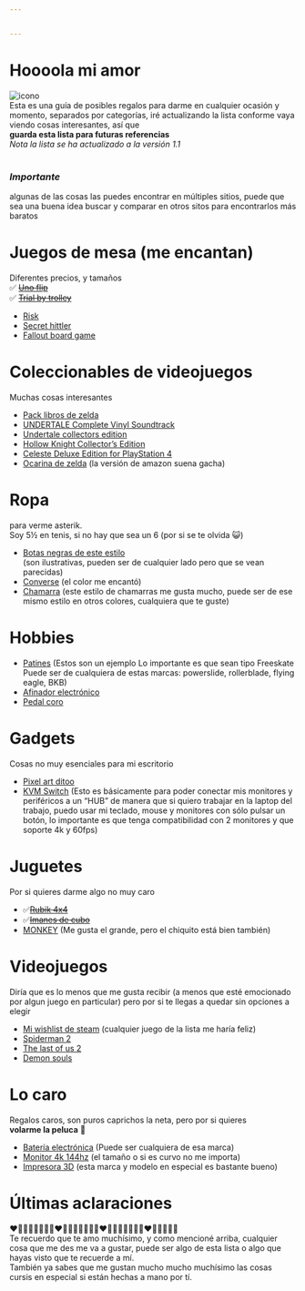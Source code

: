 ```yaml
---


---
```


<h1 id="hoooola-mi-amor">Hoooola mi amor</h1>
<p><img src="https://i.pinimg.com/originals/a4/de/6b/a4de6b74e51a4df9548c2a82bd10a6e3.gif" alt="icono"><br>
Esta es una guía de posibles regalos para darme en cualquier ocasión y momento, separados por categorías, iré actualizando la lista conforme vaya viendo cosas interesantes, así que<br>
<strong>guarda esta lista para futuras referencias</strong><br>
<em>Nota la lista se ha actualizado a la versión 1.1</em></p>
<h1 id="section"></h1>
<h3 id="importante"><em><strong>Importante</strong></em></h3>
<p>algunas de las cosas las puedes encontrar en múltiples sitios, puede que sea una buena idea buscar y comparar en otros sitos para encontrarlos más baratos</p>
<h1 id="juegos-de-mesa-me-encantan">Juegos de mesa (me encantan)</h1>
<p>Diferentes precios, y tamaños<br>
✅​  <a href="https://a.co/d/8KTM94w"><s>Uno flip</s></a><br>
✅​ <a href="https://www.amazon.com.mx/dp/B07X5DV7T9/?coliid=I2JVC0YGY426I9&amp;colid=12O5USKVY8JLU&amp;ref_=list_c_wl_lv_ov_lig_dp_it&amp;th=1"><s>Trial by trolley</s></a></p>
<ul>
<li><a href="https://www.amazon.com.mx/dp/B01HEQHKNM/?coliid=I2BDH6L39464U&amp;colid=12O5USKVY8JLU&amp;psc=1&amp;ref_=list_c_wl_lv_ov_lig_dp_it">Risk</a></li>
<li><a href="https://www.amazon.com.mx/dp/B08RNKB9QN/?coliid=IGJDDU02F0A9A&amp;colid=12O5USKVY8JLU&amp;psc=1&amp;ref_=list_c_wl_lv_ov_lig_dp_it">Secret hittler</a></li>
<li><a href="https://www.amazon.com.mx/Fantasy-Flight-Games-ZX02-Fallout/dp/B075B1WNDG/ref=asc_df_B075B1WNDG/?tag=gledskshopmx-20&amp;linkCode=df0&amp;hvadid=295434261084&amp;hvpos=&amp;hvnetw=g&amp;hvrand=913423622512325189&amp;hvpone=&amp;hvptwo=&amp;hvqmt=&amp;hvdev=c&amp;hvdvcmdl=&amp;hvlocint=&amp;hvlocphy=9141721&amp;hvtargid=pla-442463822073&amp;psc=1&amp;mcid=a1c0d14247c83baf8c3454b02e8d100b">Fallout board game</a></li>
</ul>
<h1 id="coleccionables-de-videojuegos">Coleccionables de videojuegos</h1>
<p>Muchas cosas interesantes</p>
<ul>
<li><a href="https://www.amazon.com.mx/dp/1974718190/?coliid=I3KEH3SRS5UOUA&amp;colid=12O5USKVY8JLU&amp;psc=1&amp;ref_=list_c_wl_lv_ov_lig_dp_it">Pack libros de zelda</a></li>
<li><a href="https://www.fangamer.com/products/undertale-complete-vinyl-soundtrack-box-set">UNDERTALE Complete Vinyl Soundtrack</a></li>
<li><a href="https://www.fangamer.com/products/undertale-game-switch-ps4-vita">Undertale collectors edition</a></li>
<li><a href="https://www.fangamer.com/collections/collectors-editions/products/hollow-knight-switch-ps4-pc-collectors-edition-game">Hollow Knight Collector’s Edition</a></li>
<li><a href="https://www.fangamer.com/collections/collectors-editions/products/celeste-deluxe-edition-game">Celeste Deluxe Edition for PlayStation 4</a></li>
<li><a href="https://www.stlocarina.com/collections/for-legend-of-zelda-fans/products/12-hole-zelda-tenor-ocarina-1">Ocarina de zelda</a> (la versión de amazon suena gacha)</li>
</ul>
<h1 id="ropa">Ropa</h1>
<p>para verme asterik.<br>
Soy 5½ en tenis, si no hay que sea un 6 (por si se te olvida 😺)</p>
<ul>
<li><a href="https://share.temu.com/Ae0QF8sQ8XA">Botas negras de este estilo</a><br>
(son ilustrativas, pueden ser de cualquier lado pero que se vean<br>
parecidas)</li>
<li><a href="https://converse.com.mx/tenis-converse-chuck-70-rojos-en-bota-de-lona-para-hombre-a08179c.html#?color=Rojo&amp;modelo=A08179C&amp;option-id=132">Converse</a> (el color me encantó)</li>
<li><a href="https://www.shein.com.mx/Manfinity-Mode-Men-Solid-Zip-Up-Bomber-Jacket-p-3510959-cat-1983.html?mallCode=1">Chamarra</a> (este estilo de chamarras me gusta mucho, puede ser de ese mismo estilo en otros colores, cualquiera que te guste)</li>
</ul>
<h1 id="hobbies">Hobbies</h1>
<ul>
<li><a href="https://www.amazon.com.mx/BKB-Patines-Freeskate-Flying-Skates/dp/B09T3WF5DL/ref=asc_df_B09T3WF5DL/?tag=gledskshopmx-20&amp;linkCode=df0&amp;hvadid=547163952124&amp;hvpos=&amp;hvnetw=g&amp;hvrand=17578747526548620085&amp;hvpone=&amp;hvptwo=&amp;hvqmt=&amp;hvdev=c&amp;hvdvcmdl=&amp;hvlocint=&amp;hvlocphy=9141721&amp;hvtargid=pla-1663025804876&amp;mcid=669e64caeafa3bd1999251dbc31fcd4d&amp;th=1&amp;psc=1">Patines</a> (Estos son un ejemplo Lo importante es que sean tipo Freeskate Puede ser de cualquiera de estas marcas: powerslide, rollerblade, flying eagle, BKB)</li>
<li><a href="https://www.amazon.com.mx/Afinador-Guitarra-Ac%C3%BAstica-El%C3%A9ctrica-Arieta%C2%AE/dp/B07DP4BDCC/ref=sr_1_1?crid=2ZPKAZ1FZMPMA&amp;dib=eyJ2IjoiMSJ9.VtUUGDYLbSlrx35Rr0d4DDRqOA3JRQ4eG2sTKWrpMBVQ1NW5U051F_53KPNkklqPx6Yxl9zkIy555G3_IlDDMYVeWtXwAcP7CJt1SuSKAgec6--fX8LTqq4-hKtopnqWeqDRR4j-9_V2FkhwldDF60a0St_8IZRdRmTirVNRayQu_JuTJabf9aYPP-x7iCsQzOAuk7xLFUIhvTQoHg1bMEb9SCTZ0jehSUiWTI71SX8.JuwYUDu4kumUF_7K-s5xPcA_WM5pZc1g3f1qs0lGzTQ&amp;dib_tag=se&amp;keywords=afinador+electrico&amp;qid=1705458762&amp;sprefix=afinador+e%2Caps%2C160&amp;sr=8-1&amp;ufe=app_do%3Aamzn1.fos.4e545b5e-1d45-498b-8193-a253464ffa47">Afinador electrónico</a></li>
<li><a href="https://www.amazon.com.mx/Behringer-UC200-Ultra-Chorus-Uc200/dp/B000Y30NAA/ref=sr_1_2?crid=2LZLOX512JTA6&amp;dib=eyJ2IjoiMSJ9.WVlpHadRsCOXSrsLwJijlAD5nb6FoXjWi8GDyG4B_vQKeXQ7OYWr4MlkMzpqXiProygporXKcqjri2hSVyK6WIpgQrDUa-rKuOLKxwzev80vckPft_mYzwO_rUeNxvKtSRRrRQ0YykP-UIu1EmOCz0sPbrHP_5h6rb_BSYZOKUakny3Gdo5DpBJOuaWsg7PzO9ssQ_oSl65Zq3-wiH4iXgV0WP2zAEI5HnB7w8ODMcc.qgPAq0kAnSc17DcIuz2USn6c2oEsic8sbG4rMhwIM20&amp;dib_tag=se&amp;keywords=pedal%2Bchorus%2Bguitarra&amp;qid=1705459419&amp;sprefix=pedal%2Bchorus%2B%2Caps%2C128&amp;sr=8-2&amp;ufe=app_do%3Aamzn1.fos.19d97c10-80a3-4566-8ed8-d0331185c744&amp;th=1">Pedal coro</a></li>
</ul>
<h1 id="gadgets">Gadgets</h1>
<p>Cosas no muy esenciales para mi escritorio</p>
<ul>
<li><a href="https://a.co/d/6lWh8BU">Pixel art ditoo</a></li>
<li><a href="https://www.amazon.com.mx/Conmutador-MLEEDA-computadoras-concentradores-controlador/dp/B0BGN69FDT/ref=sr_1_20?adgrpid=125593618500&amp;dib=eyJ2IjoiMSJ9.K8OShwxVxkMzNhef244Uc-q65OoBZfQbPLsZZu89Awd8V7Y7kLBUhBPv3sdhRSbc2tPEATRvNBrGURn_CdIhEKuZFpPaUkeW3xspeu8ESaP1BP9II-nATsVql7LSSX0M9Mpdiqj7kPkAJhv-6zXup-syG9-jkCabPVBYd7Ut22tn6QQqBrPqG799M5pYvcY8nCDh6J2EpaWg_uExiHPFtRpwndiJ_JT7q3wF63vkuK4.aTOr6BQBZiqUkK6R7Xaidn_iCvIHlg8_9q9LaCIaMI8&amp;dib_tag=se&amp;hvadid=590601058708&amp;hvdev=c&amp;hvlocphy=9141721&amp;hvnetw=g&amp;hvqmt=e&amp;hvrand=16636479691159441216&amp;hvtargid=kwd-10236251&amp;hydadcr=12721_13411751&amp;keywords=kvm%2Bswitch&amp;qid=1705457615&amp;s=electronics&amp;sr=1-20&amp;ufe=app_do%3Aamzn1.fos.4e545b5e-1d45-498b-8193-a253464ffa47&amp;th=1">KVM Switch</a> (Esto es básicamente para poder conectar mis monitores y periféricos a un “HUB” de manera que si quiero trabajar en la laptop del trabajo, puedo usar mi teclado, mouse y monitores con sólo pulsar un botón, lo importante es que tenga compatibilidad con 2 monitores y que soporte 4k y 60fps)</li>
</ul>
<h1 id="juguetes">Juguetes</h1>
<p>Por si quieres darme algo no muy caro</p>
<ul>
<li>✅​<a href="https://articulo.mercadolibre.com.mx/MLM-1452120322-cubos-rubik-4x4-uso-profesional-lubricado-_JM#position=15&amp;search_layout=stack&amp;type=item&amp;tracking_id=cd79980b-e84d-4af9-ab57-ef343baf1b2c"><s>Rubik 4x4</s></a></li>
<li>✅​<a href="https://articulo.mercadolibre.com.mx/MLM-752711612-cubo-magnetico-216bolitas-de-5mm-iman-_JM"><s>Imanes de cubo</s></a></li>
<li><a href="https://p-y3-www-amazon-com-mx-kalias.amazon.com.mx/dp/B0C6TGK4HY?ref_=cm_sw_r_cp_ud_dp_6VW3Z3ZA7VH84G0ABY40">MONKEY</a> (Me gusta el grande, pero el chiquito está bien también)</li>
</ul>
<h1 id="videojuegos">Videojuegos</h1>
<p>Diría que es lo menos que me gusta recibir (a menos que esté emocionado por algun juego en particular) pero por si te llegas a quedar sin opciones a elegir</p>
<ul>
<li><a href="https://store.steampowered.com/wishlist/id/skinybanana/">Mi wishlist de steam</a> (cualquier juego de la lista me haría feliz)</li>
<li><a href="https://a.co/d/cXu4ei0">Spiderman 2</a></li>
<li><a href="https://a.co/d/ivF9e6S">The last of us 2</a></li>
<li><a href="https://www.mercadolibre.com.mx/demons-souls-remake-standard-edition-sony-ps5-fisico/p/MLM16273091">Demon souls</a></li>
</ul>
<h1 id="lo-caro">Lo caro</h1>
<p>Regalos caros, son puros caprichos la neta, pero por si quieres<br>
<strong>volarme la peluca</strong>  🤯</p>
<ul>
<li><a href="https://www.amazon.com.mx/dp/B07HYTRL7D/?coliid=IAW0GEPQ7VTFP&amp;colid=12O5USKVY8JLU&amp;ref_=list_c_wl_lv_ov_lig_dp_it&amp;th=1">Batería electrónica</a> (Puede ser cualquiera de esa marca)</li>
<li><a href="https://www.amazon.com.mx/MSI-G321CU-Pulgadas-FreeSync-Displayport/dp/B0BRM4K518/ref=sr_1_2?crid=L8N7WFQYW1WQ&amp;dib=eyJ2IjoiMSJ9.JOs4pO22Yyzp4TfJCyvkavqFCOD-fYHgLI3bjX0g-e9xbKN4J86-GA-FgnMtqe-assYV7vKuy8Jq51NvJW1qLbFhxIAT0JY6_Ozu3uDvMoOLNTVFL3vV8DzBTUt68AtR45e21RLvZNUPBPK5mKP5a8n39NvbXwkHiVjQVPET-tXAIVf1JIGO-4XJZ2-ZJMm-j1aTDjnRSOHiCVrF_HYHa0Z2JiNaP_XGh4P_XO1k1oc.buTuN_LPDGznxWBUvSDa651fTTd8Mbwucbbu-PXe5DQ&amp;dib_tag=se&amp;keywords=monitor+4k+144hz&amp;qid=1705458193&amp;sprefix=monitor+4k+%2Caps%2C182&amp;sr=8-2&amp;ufe=app_do%3Aamzn1.fos.a9e70178-7411-4f75-8d83-e6796a165895">Monitor 4k 144hz</a> (el tamaño o si es curvo no me importa)</li>
<li><a href="https://a.co/d/f8D8Rs9">Impresora 3D</a> (esta marca y modelo en especial es bastante bueno)</li>
</ul>
<h1 id="últimas-aclaraciones">Últimas aclaraciones</h1>
<p>❤️🩷🧡💛💚💙🩵💜❤️🩷🧡💛💚💙🩵💜❤️🩷🧡💛💚💙🩵💜❤️🩷🧡💛💚💙<br>
Te recuerdo que te amo muchísimo, y como mencioné arriba, cualquier cosa que me des me va a gustar, puede ser algo de esta lista o algo que hayas visto que te recuerde a mí.<br>
También ya sabes que me gustan mucho mucho muchísimo las cosas cursis en especial si están hechas a mano por tí.</p>
<p><img src="https://i.pinimg.com/originals/6f/bb/93/6fbb93d8bae6fca95251f99b3cb635d5.jpg" alt=""></p>


